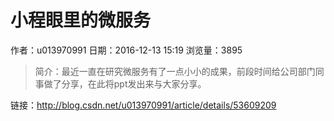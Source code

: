 # 小程眼里的微服务
作者：u013970991
日期：2016-12-13 15:19
浏览量：3895
> 简介：最近一直在研究微服务有了一点小小的成果，前段时间给公司部门同事做了分享，在此将ppt发出来与大家分享。

 链接：http://blog.csdn.net/u013970991/article/details/53609209
